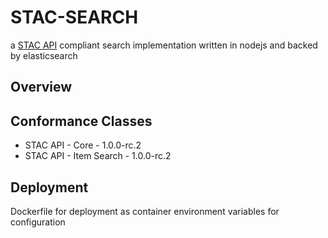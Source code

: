 # STAC-SEARCH
a [STAC API](https://github.com/radiantearth/stac-api-spec) compliant search implementation written in nodejs and backed by elasticsearch

## Overview


## Conformance Classes
- STAC API - Core -  1.0.0-rc.2  
- STAC API - Item Search -  1.0.0-rc.2  


## Deployment
Dockerfile for deployment as container
environment variables for configuration
